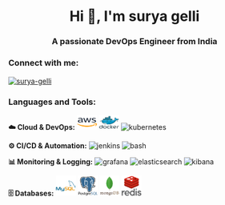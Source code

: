 <h1 align="center">Hi 👋, I'm surya gelli</h1>
<h3 align="center">A passionate DevOps Engineer from India</h3>

<h3 align="left">Connect with me:</h3>
<p align="left">
<a href="https://linkedin.com/in/surya-gelli" target="blank"><img align="center" src="https://raw.githubusercontent.com/rahuldkjain/github-profile-readme-generator/master/src/images/icons/Social/linked-in-alt.svg" alt="surya-gelli" height="30" width="40" /></a>
</p>

<h3 align="left">Languages and Tools:</h3>

<p>
  <b>☁️ Cloud & DevOps:</b>
  <img src="https://raw.githubusercontent.com/devicons/devicon/master/icons/amazonwebservices/amazonwebservices-original-wordmark.svg" alt="aws" width="40" height="30"/> 
  <img src="https://raw.githubusercontent.com/devicons/devicon/master/icons/docker/docker-original-wordmark.svg" alt="docker" width="40" height="30"/> 
  <img src="https://www.vectorlogo.zone/logos/kubernetes/kubernetes-icon.svg" alt="kubernetes" width="40" height="30"/> 
</p>

<p>
  <b>⚙️ CI/CD & Automation:</b>
  <img src="https://www.vectorlogo.zone/logos/jenkins/jenkins-icon.svg" alt="jenkins" width="40" height="20"/> 
  <img src="https://www.vectorlogo.zone/logos/gnu_bash/gnu_bash-icon.svg" alt="bash" width="40" height="20"/> 
</p>

<p>
  <b>📊 Monitoring & Logging:</b>
  <img src="https://www.vectorlogo.zone/logos/grafana/grafana-icon.svg" alt="grafana" width="40" height="40"/> 
  <img src="https://www.vectorlogo.zone/logos/elastic/elastic-icon.svg" alt="elasticsearch" width="40" height="40"/> 
  <img src="https://www.vectorlogo.zone/logos/elasticco_kibana/elasticco_kibana-icon.svg" alt="kibana" width="40" height="40"/> 
</p>

<p>
  <b>🗄️ Databases:</b>
  <img src="https://raw.githubusercontent.com/devicons/devicon/master/icons/mysql/mysql-original-wordmark.svg" alt="mysql" width="40" height="40"/> 
  <img src="https://raw.githubusercontent.com/devicons/devicon/master/icons/postgresql/postgresql-original-wordmark.svg" alt="postgresql" width="40" height="40"/> 
  <img src="https://raw.githubusercontent.com/devicons/devicon/master/icons/mongodb/mongodb-original-wordmark.svg" alt="mongodb" width="40" height="40"/> 
  <img src="https://raw.githubusercontent.com/devicons/devicon/master/icons/redis/redis-original-wordmark.svg" alt="redis" width="40" height="40"/> 
</p>


 
